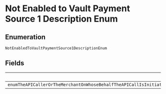 
# Not Enabled to Vault Payment Source 1 Description Enum

## Enumeration

`NotEnabledToVaultPaymentSource1DescriptionEnum`

## Fields

| Name |
|  --- |
| `enumTheAPICallerOrTheMerchantOnWhoseBehalfTheAPICallIsInitiatedIsNotAllowedToVaultTheGivenSourcePleaseContactPayPalCustomerSupportForAssistance` |

